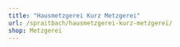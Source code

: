 ```yaml
---
title: "Hausmetzgerei Kurz Metzgerei"
url: /spraitbach/hausmetzgerei-kurz-metzgerei/
shop: Metzgerei
---
```

